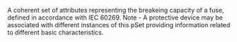 A coherent set of attributes representing the breakeing capacity of a fuse, defined in accordance with IEC 60269. Note - A protective device may be associated with different instances of this pSet providing information related to different  basic characteristics.
